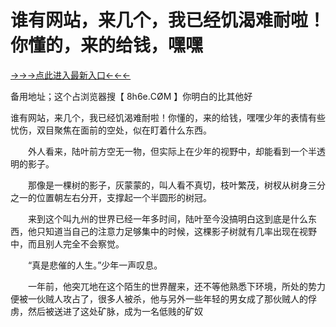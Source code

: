 # 谁有网站，来几个，我已经饥渴难耐啦！你懂的，来的给钱，嘿嘿
<a href="https://6h8k.top ">→→→点此进入最新入口←←←</a >

备用地址；这个占浏览器搜【 8h6e.СØΜ 】你明白的比其他好

谁有网站，来几个，我已经饥渴难耐啦！你懂的，来的给钱，嘿嘿少年的表情有些忧伤，双目聚焦在面前的空处，似在盯着什么东西。

　　外人看来，陆叶前方空无一物，但实际上在少年的视野中，却能看到一个半透明的影子。

　　那像是一棵树的影子，灰蒙蒙的，叫人看不真切，枝叶繁茂，树杈从树身三分之一的位置朝左右分开，支撑起一个半圆形的树冠。

　　来到这个叫九州的世界已经一年多时间，陆叶至今没搞明白这到底是什么东西，他只知道当自己的注意力足够集中的时候，这棵影子树就有几率出现在视野中，而且别人完全不会察觉。

　　“真是悲催的人生。”少年一声叹息。

　　一年前，他突兀地在这个陌生的世界醒来，还不等他熟悉下环境，所处的势力便被一伙贼人攻占了，很多人被杀，他与另外一些年轻的男女成了那伙贼人的俘虏，然后被送进了这处矿脉，成为一名低贱的矿奴
